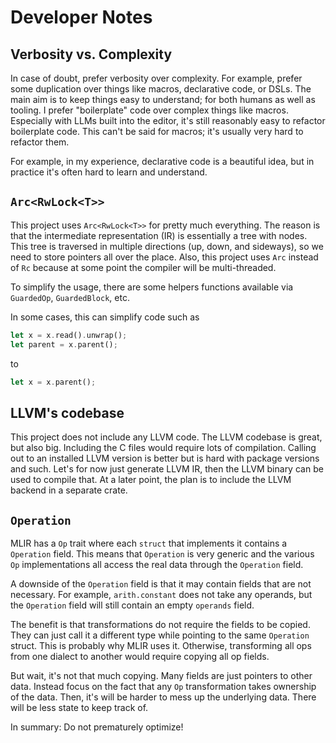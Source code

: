 # Developer Notes

## Verbosity vs. Complexity

In case of doubt, prefer verbosity over complexity.
For example, prefer some duplication over things like macros, declarative code, or DSLs.
The main aim is to keep things easy to understand; for both humans as well as tooling.
I prefer "boilerplate" code over complex things like macros.
Especially with LLMs built into the editor, it's still reasonably easy to refactor boilerplate code.
This can't be said for macros; it's usually very hard to refactor them.

For example, in my experience, declarative code is a beautiful idea, but in practice it's often hard to learn and understand.

## `Arc<RwLock<T>>`

This project uses `Arc<RwLock<T>>` for pretty much everything.
The reason is that the intermediate representation (IR) is essentially a tree with nodes.
This tree is traversed in multiple directions (up, down, and sideways), so we need to store pointers all over the place.
Also, this project uses `Arc` instead of `Rc` because at some point the compiler will be multi-threaded.

To simplify the usage, there are some helpers functions available via `GuardedOp`, `GuardedBlock`, etc.

In some cases, this can simplify code such as
```rust
let x = x.read().unwrap();
let parent = x.parent();
```
to
```rust
let x = x.parent();
```

## LLVM's codebase

This project does not include any LLVM code.
The LLVM codebase is great, but also big.
Including the C files would require lots of compilation.
Calling out to an installed LLVM version is better but is hard with package versions and such.
Let's for now just generate LLVM IR, then the LLVM binary can be used to compile that.
At a later point, the plan is to include the LLVM backend in a separate crate.

## `Operation`

MLIR has a `Op` trait where each `struct` that implements it contains a `Operation` field.
This means that `Operation` is very generic and the various `Op` implementations
all access the real data through the `Operation` field.

A downside of the `Operation` field is that it may contain fields that are not necessary.
For example, `arith.constant` does not take any operands,
but the `Operation` field will still contain an empty `operands` field.

The benefit is that transformations do not require the fields to be copied.
They can just call it a different type while pointing to the same `Operation` struct.
This is probably why MLIR uses it.
Otherwise, transforming all ops from one dialect to another would require copying all op fields.

But wait, it's not that much copying.
Many fields are just pointers to other data.
Instead focus on the fact that any `Op` transformation takes ownership of the data.
Then, it's will be harder to mess up the underlying data.
There will be less state to keep track of.

In summary: Do not prematurely optimize!